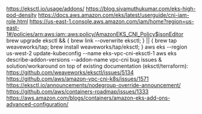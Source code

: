 https://eksctl.io/usage/addons/
https://blog.sivamuthukumar.com/eks-high-pod-density
https://docs.aws.amazon.com/eks/latest/userguide/cni-iam-role.html
https://us-east-1.console.aws.amazon.com/iam/home?region=us-east-1#/policies/arn:aws:iam::aws:policy/AmazonEKS_CNI_Policy$jsonEditor
brew upgrade eksctl && { brew link --overwrite eksctl; } || { brew tap weaveworks/tap; brew install weaveworks/tap/eksctl; }
aws eks --region us-west-2 update-kubeconfig --name eks-vpc-cni-eksctl-1
aws eks describe-addon-versions --addon-name vpc-cni
bug issues & solution/workaround on top of existing documentation (eksctl/terraform):
https://github.com/weaveworks/eksctl/issues/5134
https://github.com/aws/amazon-vpc-cni-k8s/issues/1571
https://eksctl.io/announcements/nodegroup-override-announcement/
https://github.com/aws/containers-roadmap/issues/1333
https://aws.amazon.com/blogs/containers/amazon-eks-add-ons-advanced-configuration/
